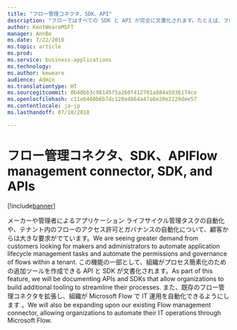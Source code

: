 ```yaml
---
title: "フロー管理コネクタ、SDK、API"
description: "フローではすべての SDK と API が完全に文書化されます。たとえば、フロー承認 iFrame をアプリケーションに埋め込む機能や、フローをプログラムで作成または削除する機能などです。"
author: KentWeareMSFT
manager: AnnBe
ms.date: 7/22/2018
ms.topic: article
ms.prod: 
ms.service: business-applications
ms.technology: 
ms.author: keweare
audience: Admin
ms.translationtype: HT
ms.sourcegitcommit: 0b40bb3c98145f5a260f412701a884a5936174ce
ms.openlocfilehash: c11e6460b6b7dc120e4b64a47a6e20e2229dee57
ms.contentlocale: ja-jp
ms.lasthandoff: 07/18/2018

---
```

# <a name="flow-management-connector-sdk-and-apis"></a><span data-ttu-id="ceb72-103">フロー管理コネクタ、SDK、API</span><span class="sxs-lookup"><span data-stu-id="ceb72-103">Flow management connector, SDK, and APIs</span></span>


[!include[banner](../../includes/banner.md)]

<span data-ttu-id="ceb72-104">メーカーや管理者によるアプリケーション ライフサイクル管理タスクの自動化や、テナント内のフローのアクセス許可とガバナンスの自動化について、顧客からは大きな要求がでています。</span><span class="sxs-lookup"><span data-stu-id="ceb72-104">We are seeing greater demand from customers looking for makers and administrators to automate application lifecycle management tasks and automate the permissions and governance of flows within a tenant.</span></span> <span data-ttu-id="ceb72-105">この機能の一部として、組織がプロセス簡素化のための追加ツールを作成できる API と SDK が文書化されます。</span><span class="sxs-lookup"><span data-stu-id="ceb72-105">As part of this feature, we will be documenting APIs and SDKs that allow organizations to build additional tooling to streamline their processes.</span></span>  <span data-ttu-id="ceb72-106">また、既存のフロー管理コネクタを拡張し、組織が Microsoft Flow で IT 運用を自動化できるようにします 。</span><span class="sxs-lookup"><span data-stu-id="ceb72-106">We will also be expanding upon our existing Flow management connector, allowing organizations to automate their IT operations through Microsoft Flow.</span></span>

